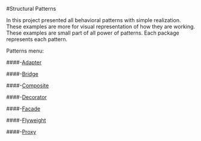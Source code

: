 #Structural Patterns

In this project presented all behavioral patterns with simple realization.
These examples are more for visual representation of how they are working.
These examples are small part of all power of patterns.
Each package represents each pattern.

Patterns menu:

####-[Adapter](src/main/java/adapter)

####-[Bridge](src/main/java/bridge)

####-[Composite](src/main/java/composite)

####-[Decorator](src/main/java/decorator)

####-[Facade](src/main/java/fasade)

####-[Flyweight](src/main/java/flyweight)

####-[Proxy](src/main/java/proxy)
